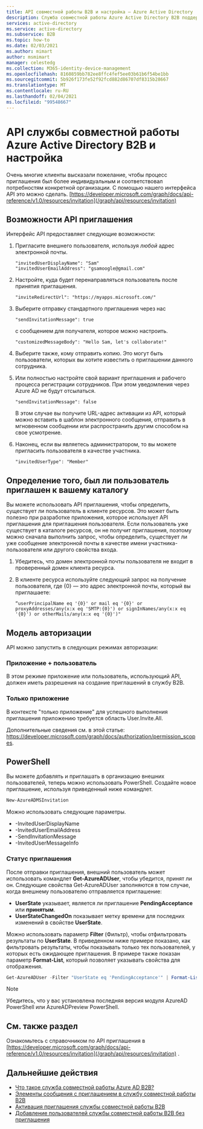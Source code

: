 ```yaml
---
title: API совместной работы B2B и настройка — Azure Active Directory
description: Служба совместной работы Azure Active Directory B2B поддерживает взаимодействие между компаниями, позволяя предоставлять бизнес-партнерам выборочный доступ к вашим корпоративным приложениям.
services: active-directory
ms.service: active-directory
ms.subservice: B2B
ms.topic: how-to
ms.date: 02/03/2021
ms.author: mimart
author: msmimart
manager: celestedg
ms.collection: M365-identity-device-management
ms.openlocfilehash: 8160859bb782ee8ffc4fef5ee03b61b6f54be1bb
ms.sourcegitcommit: 5b926f173fe52f92fcd882d86707df8315b28667
ms.translationtype: MT
ms.contentlocale: ru-RU
ms.lasthandoff: 02/04/2021
ms.locfileid: "99548667"
---
```

# <a name="azure-active-directory-b2b-collaboration-api-and-customization"></a>API службы совместной работы Azure Active Directory B2B и настройка

Очень многие клиенты высказали пожелание, чтобы процесс приглашения был более индивидуальным и соответствовал потребностям конкретной организации. С помощью нашего интерфейса API это можно сделать. [https://developer.microsoft.com/graph/docs/api-reference/v1.0/resources/invitation](/graph/api/resources/invitation)

## <a name="capabilities-of-the-invitation-api"></a>Возможности API приглашения

Интерфейс API предоставляет следующие возможности:

1. Пригласите внешнего пользователя, используя *любой* адрес электронной почты.

    ```
    "invitedUserDisplayName": "Sam"
    "invitedUserEmailAddress": "gsamoogle@gmail.com"
    ```

2. Настройте, куда будет перенаправляться пользователь после принятия приглашения.

    ```
    "inviteRedirectUrl": "https://myapps.microsoft.com/"
    ```

3. Выберите отправку стандартного приглашения через нас

    ```
    "sendInvitationMessage": true
    ```

   с сообщением для получателя, которое можно настроить.

    ```
    "customizedMessageBody": "Hello Sam, let's collaborate!"
    ```

4. Выберите также, кому отправить копию. Это могут быть пользователи, которых вы хотите известить о приглашении данного сотрудника.

5. Или полностью настройте свой вариант приглашения и рабочего процесса регистрации сотрудников. При этом уведомления через Azure AD не будут отсылаться.

    ```
    "sendInvitationMessage": false
    ```

   В этом случае вы получите URL-адрес активации из API, который можно вставить в шаблон электронного сообщения, отправить в мгновенном сообщении или распространить другим способом на свое усмотрение.

6. Наконец, если вы являетесь администратором, то вы можете пригласить пользователя в качестве участника.

    ```
    "invitedUserType": "Member"
    ```

## <a name="determine-if-a-user-was-already-invited-to-your-directory"></a>Определение того, был ли пользователь приглашен к вашему каталогу

Вы можете использовать API приглашения, чтобы определить, существует ли пользователь в клиенте ресурсов. Это может быть полезно при разработке приложения, которое использует API приглашения для приглашения пользователя. Если пользователь уже существует в каталоге ресурсов, он не получит приглашения, поэтому можно сначала выполнить запрос, чтобы определить, существует ли уже сообщение электронной почты в качестве имени участника-пользователя или другого свойства входа.

1. Убедитесь, что домен электронной почты пользователя не входит в проверенный домен клиента ресурса.
2. В клиенте ресурса используйте следующий запрос на получение пользователя, где {0} — это адрес электронной почты, который вы приглашаете:

   ```
   “userPrincipalName eq '{0}' or mail eq '{0}' or proxyAddresses/any(x:x eq 'SMTP:{0}') or signInNames/any(x:x eq '{0}') or otherMails/any(x:x eq '{0}')"
   ```

## <a name="authorization-model"></a>Модель авторизации

API можно запустить в следующих режимах авторизации:

### <a name="app--user-mode"></a>Приложение + пользователь

В этом режиме приложение или пользователь, использующий API, должен иметь разрешения на создание приглашений в службу B2B.

### <a name="app-only-mode"></a>Только приложение

В контексте "только приложение" для успешного выполнения приглашения приложению требуется область User.Invite.All.

Дополнительные сведения см. в этой статье: https://developer.microsoft.com/graph/docs/authorization/permission_scopes.


## <a name="powershell"></a>PowerShell

Вы можете добавлять и приглашать в организацию внешних пользователей, теперь можно использовать PowerShell. Создайте новое приглашение, используя приведенный ниже командлет.

```powershell
New-AzureADMSInvitation
```

Можно использовать следующие параметры.

* -InvitedUserDisplayName
* -InvitedUserEmailAddress
* -SendInvitationMessage
* -InvitedUserMessageInfo

### <a name="invitation-status"></a>Статус приглашения

После отправки приглашения, внешний пользователь может использовать командлет **Get-AzureADUser**, чтобы убедится, принят ли он. Следующие свойства Get-AzureADUser заполняются в том случае, когда внешнему пользователю отправляется приглашение:

* **UserState** указывает, является ли приглашение **PendingAcceptance** или **принятым**.
* **UserStateChangedOn** показывает метку времени для последних изменений в свойстве **UserState**.

Можно использовать параметр **Filter** (Фильтр), чтобы отфильтровать результаты по **UserState**. В приведенном ниже примере показано, как фильтровать результаты, чтобы показывать только тех пользователей, у которых есть ожидающее приглашения. В примере также показан параметр **Format-List**, который позволяет указывать свойства для отображения. 
 

```powershell
Get-AzureADUser -Filter "UserState eq 'PendingAcceptance'" | Format-List -Property DisplayName,UserPrincipalName,UserState,UserStateChangedOn
```

> [!NOTE]
> Убедитесь, что у вас установлена последняя версия модуля AzureAD PowerShell или AzureADPreview PowerShell. 

## <a name="see-also"></a>См. также раздел

Ознакомьтесь с справочником по API приглашения в [https://developer.microsoft.com/graph/docs/api-reference/v1.0/resources/invitation](/graph/api/resources/invitation) .

## <a name="next-steps"></a>Дальнейшие действия

- [Что такое служба совместной работы Azure AD B2B?](what-is-b2b.md)
- [Элементы сообщения с приглашением в службу совместной работы B2B](invitation-email-elements.md)
- [Активация приглашения службы совместной работы B2B](redemption-experience.md)
- [Добавление пользователей службы совместной работы B2B без приглашения](add-user-without-invite.md)